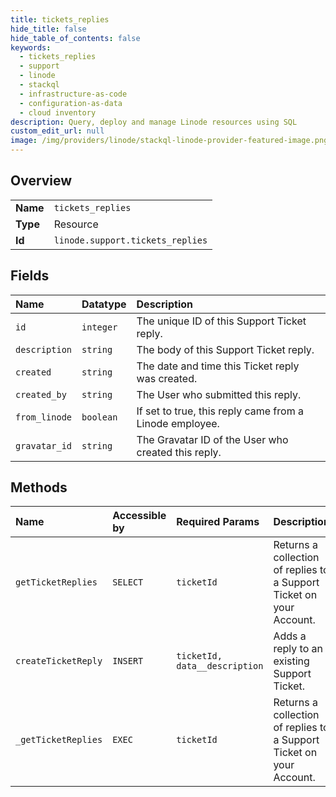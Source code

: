 ```yaml
---
title: tickets_replies
hide_title: false
hide_table_of_contents: false
keywords:
  - tickets_replies
  - support
  - linode    
  - stackql
  - infrastructure-as-code
  - configuration-as-data
  - cloud inventory
description: Query, deploy and manage Linode resources using SQL
custom_edit_url: null
image: /img/providers/linode/stackql-linode-provider-featured-image.png
---
```

  
    

## Overview
<table><tbody>
<tr><td><b>Name</b></td><td><code>tickets_replies</code></td></tr>
<tr><td><b>Type</b></td><td>Resource</td></tr>
<tr><td><b>Id</b></td><td><code>linode.support.tickets_replies</code></td></tr>
</tbody></table>

## Fields
| Name | Datatype | Description |
|:-----|:---------|:------------|
| `id` | `integer` | The unique ID of this Support Ticket reply.<br /> |
| `description` | `string` | The body of this Support Ticket reply.<br /> |
| `created` | `string` | The date and time this Ticket reply was created.<br /> |
| `created_by` | `string` | The User who submitted this reply.<br /> |
| `from_linode` | `boolean` | If set to true, this reply came from a Linode employee.<br /> |
| `gravatar_id` | `string` | The Gravatar ID of the User who created this reply.<br /> |
## Methods
| Name | Accessible by | Required Params | Description |
|:-----|:--------------|:----------------|:------------|
| `getTicketReplies` | `SELECT` | `ticketId` | Returns a collection of replies to a Support Ticket on your Account.<br /> |
| `createTicketReply` | `INSERT` | `ticketId, data__description` | Adds a reply to an existing Support Ticket.<br /> |
| `_getTicketReplies` | `EXEC` | `ticketId` | Returns a collection of replies to a Support Ticket on your Account.<br /> |
